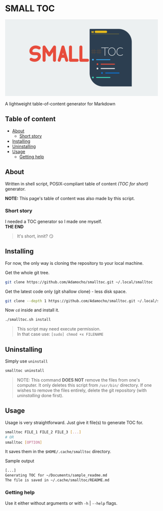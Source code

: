 # SMALL TOC

![Logo](./logo.svg)

A lightweight table-of-content generator for Markdown

## Table of content

- [About](#about)
    - [Short story](#short-story)
- [Installing](#installing)
- [Uninstalling](#uninstalling)
- [Usage](#usage)
    - [Getting help](#getting-help)

## About

Written in shell script, POSIX-compliant table of content *(TOC for short)* generator.

**NOTE:**
This page's table of content was also made by this script.

### Short story

I needed a TOC generator so I made one myself.  
**THE END**

> It's short, innit? :smirk:

## Installing

For now, the only way is cloning the repository to your local machine.

Get the whole git tree.
```sh
git clone https://github.com/Adamocho/smalltoc.git ~/.local/smalltoc
```

Get the latest code only (git shallow clone) - less disk space.
```sh
git clone --depth 1 https://github.com/Adamocho/smalltoc.git ~/.local/smalltoc
```

Now `cd` inside and install it.

```sh
./smalltoc.sh install
```

> This script may need execute permission.  
> In that case use: `[sudo] chmod +x FILENAME`

## Uninstalling

Simply use `uninstall`

```sh
smalltoc uninstall
```

> NOTE: This command **DOES NOT** remove the files from one's computer. It only deletes this script from `/usr/bin/` directory. If one wishes to remove the files entirely, delete the git repository (with *uninstalling* done first).

## Usage

Usage is very straightforward.
Just give it file(s) to generate TOC for.

```sh
smalltoc FILE_1 FILE_2 FILE_3 [...]
# OR
smalltoc [OPTION]
```

It saves them in the `$HOME/.cache/smalltoc` directory.

Sample output
```text
[...]
Generating TOC for ~/Documents/sample_readme.md
The file is saved in ~/.cache/smalltoc/README.md
```

### Getting help

Use it either without arguments or with `-h` | `--help` flags.
